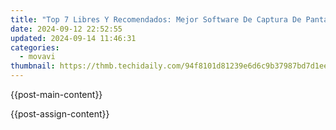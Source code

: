 ```yaml
---
title: "Top 7 Libres Y Recomendados: Mejor Software De Captura De Pantalla Para Windows 8"
date: 2024-09-12 22:52:55
updated: 2024-09-14 11:46:31
categories:
  - movavi
thumbnail: https://thmb.techidaily.com/94f8101d81239e6d6c9b37987bd7d1eee4d5fe65d7ecceaaa89118b497471a4a.jpg
---
```


{{post-main-content}}

<ins class="adsbygoogle"
     style="display:block"
     data-ad-format="autorelaxed"
     data-ad-client="ca-pub-7571918770474297"
     data-ad-slot="1223367746"></ins>

{{post-assign-content}}

<ins class="adsbygoogle"
     style="display:block"
     data-ad-client="ca-pub-7571918770474297"
     data-ad-slot="8358498916"
     data-ad-format="auto"
     data-full-width-responsive="true"></ins>
